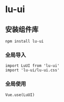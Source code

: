 # lu-ui

## 安装组件库
```
npm install lu-ui
```

### 全局导入
```
import LuUI from 'lu-ui'
import 'lu-ui/lu-ui.css'
```

### 全局使用
```
Vue.use(LuUI)
```
